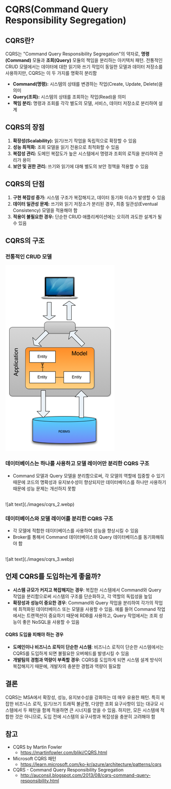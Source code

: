 # CQRS(Command Query Responsibility Segregation)

## CQRS란?

CQRS는 "Command Query Responsibility Segregation"의 약자로, **명령(Command)** 모듈과 **조회(Query)** 모듈의 책임을 분리하는 아키텍처 패턴. 전통적인 CRUD 모델에서는 데이터에 대한 읽기와 쓰기 작업이 동일한 모델과 데이터 저장소를 사용하지만, CQRS는 이 두 가지를 명확히 분리함
- **Command(명령):**  시스템의 상태를 변경하는 작업(Create, Update, Delete)을 의미
- **Query(조회):**  시스템의 상태를 조회하는 작업(Read)을 의미
- **책임 분리:**  명령과 조회를 각각 별도의 모델, 서비스, 데이터 저장소로 분리하여 설계


## CQRS의 장점

1. **확장성(Scalability):**  읽기/쓰기 작업을 독립적으로 확장할 수 있음
2. **성능 최적화:**  조회 모델을 읽기 전용으로 최적화할 수 있음
3. **복잡성 관리:**  도메인 복잡도가 높은 시스템에서 명령과 조회의 로직을 분리하여 관리가 용이
4. **보안 및 권한 관리:**  쓰기와 읽기에 대해 별도의 보안 정책을 적용할 수 있음


## CQRS의 단점

1. **구현 복잡성 증가:**  시스템 구조가 복잡해지고, 데이터 동기화 이슈가 발생할 수 있음
2. **데이터 일관성 문제:**  쓰기와 읽기 저장소가 분리된 경우, 최종 일관성(Eventual Consistency) 모델을 적용해야 함
3. **적용이 불필요한 경우:**  단순한 CRUD 애플리케이션에는 오히려 과도한 설계가 될 수 있음



## CQRS의 구조

### 전통적인 CRUD 모델
![alt text](./images/cqrs_1.webp)

### 데이터베이스는 하나를 사용하고 모델 레이어만 분리한 CQRS 구조
- Command 모델과 Query 모델을 분리함으로써, 각 모델의 역할에 집중할 수 있기 때문에 코드의 명확성과 유지보수성이 향상되지만 데이터베이스를 하나만 사용하기 때문에 성능 문제는 개선하지 못함
<br>
![alt text](./images/cqrs_2.webp)

### 데이터베이스와 모델 레이어를 분리한 CQRS 구조
- 각 모델에 적합한 데이터베이스를 사용하여 성능을 향상시킬 수 있음
- Broker를 통해서 Command 데이터베이스와 Query 데이터베이스를 동기화해줘야 함
<br>
![alt text](./images/cqrs_3.webp)


## 언제 CQRS를 도입하는게 좋을까?

- **시스템 규모가 커지고 복잡해지는 경우**: 복잡한 시스템에서 Command와 Query 작업을 분리함으로써 시스템의 구조를 단순화하고, 각 역할의 독립성을 높임
- **확장성과 성능이 중요한 경우**: Command와 Query 작업을 분리하여 각가의 작업에 최적화된 데이터베이스 또는 모델을 사용할 수 있음. 예를 들어 Command 작업에서는 트랜잭션이 중요하기 때문에 RDB를 사용하고, Query 작업에서는 조회 성능이 좋은 NoSQL을 사용할 수 있음

#### CQRS 도입을 피해야 하는 경우
- **도메인이나 비즈니스 로직이 단순한 시스템**: 비즈니스 로직이 단순한 시스템에서는 CQRS를 도입하게 되면 불필요한 오버헤드를 발생시킬 수 있음
- **개발팀의 경험과 역량이 부족할 경우**: CQRS를 도입하게 되면 시스템 설계 방식이 복잡해지기 때문에, 개발자의 충분한 경험과 역량이 필요함


## 결론

CQRS는 MSA에서 확장성, 성능, 유지보수성을 강화하는 데 매우 유용한 패턴. 특히 복잡한 비즈니스 로직, 읽기/쓰기 트래픽 불균형, 다양한 조회 요구사항이 있는 대규모 시스템에서 두 패턴을 함께 적용하면 큰 시너지를 얻을 수 있음. 하지만, 모든 시스템에 적합한 것은 아니므로, 도입 전에 시스템의 요구사항과 복잡성을 충분히 고려해야 함


## 참고
- CQRS by Martin Fowler
  - https://martinfowler.com/bliki/CQRS.html
- Microsoft CQRS 패턴
  - https://learn.microsoft.com/ko-kr/azure/architecture/patterns/cqrs
- CQRS - Command Query Responsibility Segregation
  - http://auconsil.blogspot.com/2013/08/cqrs-command-query-responsibility.html